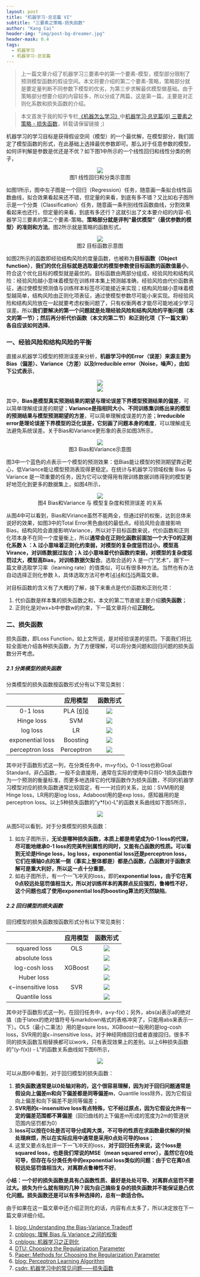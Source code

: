 ```yaml
---
layout: post
title: "机器学习·总览篇 VI"
subtitle: "三要素之策略-损失函数"
author: "Kang Cai"
header-img: "img/post-bg-dreamer.jpg"
header-mask: 0.4
tags:
  - 机器学习
  - 机器学习·总览篇
---
```


> 上一篇文章介绍了机器学习三要素中的第一个要素-模型，模型部分限制了预测模型函数的假设空间。本文将要介绍的第二个要素-策略，策略部分就是要定量判断不同参数下模型的优劣，为第三步求解最优模型做基础。由于策略部分想要介绍的内容较多，所以分成了两篇，这是第一篇，主要是对正则化系数和损失函数的介绍。

> 本文首发于我的知乎专栏[《机器怎么学习》](https://zhuanlan.zhihu.com/machine-learning-complete)中[机器学习·总览篇(6) 三要素之策略 - 损失函数](https://zhuanlan.zhihu.com/p/50814742)，转载请保留链接 ;)

机器学习的学习目标是获得假设空间（模型）的一个最优解，在模型部分，我们固定了模型函数的形式，在此基础上选择最优参数即可。那么对于任意参数的模型，如何评判解是参数是优还是不优？如下图1中所示的一个线性回归和线性分类的例子，

<center>
<img src="https://kangcai.github.io/img/in-post/post-ml/r&c.png"/>
</center>
<center>图1 线性回归和分类示意图</center>

如图1所示，图中左子图是一个回归（Regression）任务，随意画一条拟合线性函数曲线，拟合效果看起来还不错，但定量的来看，到底有多不错？又比如右子图所示是一个分类（Classification）任务，随意画一条判别线性函数曲线，分割效果看起来也还行，但定量的来看，到底有多还行？这就引出了文本要介绍的内容-机器学习三要素的第二个要素-策略。**策略部分就是评判“最优模型”（最优参数的模型）的准则和方法**。图2所示就是策略的函数形式，

<center>
<img src="https://kangcai.github.io/img/in-post/post-ml/object function 1.png"/>
</center>
<center>图2 目标函数示意图</center>

如图2所示的函数即经验结构风险的度量函数，也被称为**目标函数（Object function）**，**我们的优化目标就是选取最优的模型参数使目标函数的函数值最小**，符合这个优化目标的模型就是最优的。目标函数由两部分组成，经验风险和结构风险：经验风险越小意味着模型在训练样本集上预测越准确，经验风险由代价函数表征，通过使模型预测值与训练样本标签尽可能接近来实现；结构风险越小意味着模型越简单，结构风险由正则化项表征，通过使模型参数尽可能小来实现。将经验风险和结构风险放在一起就要考虑权衡问题了，只有权衡两者才能尽可能地减少学习误差。所以**我们要解决的第一个问题就是处理经验风险和结构风险的平衡问题（本文的第一节）；然后再分析代价函数（本文的第二节）和正则化项（下一篇文章）各自应该如何选择**。

### 一、经验风险和结构风险的平衡

直接从机器学习模型的预测误差来分析，**机器学习中的Error（误差）来源主要为Bias（偏差）、Variance（方差）以及Irreducible error（Noise，噪声），由如下公式表示**，

<center>
<img src="https://latex.codecogs.com/gif.latex?Err(x)&space;=&space;\left(E[\hat{f}(x)]-f(x)\right)^2&space;&plus;&space;E\left[\left(\hat{f}(x)-E[\hat{f}(x)]\right)^2\right]&space;&plus;\sigma_e^2" />
</center>
<center>
<img src="https://latex.codecogs.com/gif.latex?Err(x)&space;=&space;\mathrm{Bias}^2&space;&plus;&space;\mathrm{Variance}&space;&plus;&space;\mathrm{Irreducible\&space;Error}" />
</center>

其中，**Bias是模型真实预测结果的期望与理论误差下界模型预测结果的偏差**，可以简单理解成误差的期望；**Variance是指相同大小、不同训练集训练出来的模型的预测结果与模型预测期望的方差**，可以简单理解成误差的方差；**Irreducible error是理论误差下界模型的泛化误差，它刻画了问题本身的难度**，可以理解成无法避免系统误差。关于Bias和Variance更形象的表示如图3所示，

<center>
<img src="https://kangcai.github.io/img/in-post/post-ml/bias and variance 1.png"/>
</center>
<center>图3 Bias和Variance示意图</center>

图3中一个蓝色的点表示一个模型的预测效果：低Bias能让模型的预测期望靠近靶心，低Variance能让模型预测表现得更稳定。在统计与机器学习领域权衡 Bias 与 Variance 是一项重要的任务，因为它可以使得用有限训练数据训练得到的模型更好地范化到更多的数据集上，如图4所示，

<center>
<img src="https://kangcai.github.io/img/in-post/post-ml/bias and variance 2.png"/>
</center>
<center>图4 Bias和Variance 与 模型复杂度和预测误差 的关系</center>

从图4中可以看到，Bias和Viriance虽然不能两全，但通过好的权衡，达到总体来说好的效果，如图3中的Total Error黑色曲线的最低点。经验风险会直接影响Bias，结构风险会直接影响Variance，所以对于目标函数来说，代价函数和正则化项本身不在同一个度量衡上，所以**通常会在正则化函数前面加一个大于0的正则化系数 λ ：λ 过小意味着正则化约束弱，对模型的复杂度惩罚过小，模型高Virance，对训练数据过拟合；λ 过小意味着代价函数约束弱，对模型的复杂度惩罚过大，模型高Bias，对训练数据欠拟合**。选取合适的 λ 是一门“艺术”，跟下一篇文章选取学习率（learning rate）的值类似，可以有很多种方法。当然也有办法自动选择正则化参数 λ，具体选取方法可参考[[4]][4]和[[5]][5]两篇文章。

对目标函数的含义有了大概的了解，接下来重点是代价函数和正则化项：
1. 代价函数是样本集的损失函数之和，本文的第二节直接主要介绍**损失函数**；
2. 正则化是对wx+b中参数w的约束，下一篇文章将介绍**正则化**。

### 二、损失函数

损失函数，即Loss Function，如上文所说，是对经验误差的惩罚。下面我们将比较全面地介绍各种损失函数，为了方便理解，可以将分类问题和回归问题的损失函数分开考虑。

##### 2.1 分类模型的损失函数

分类模型的损失函数按函数形式分有以下常见类别：

|  | 应用模型 | 函数形式 | 
| :-----------:| :----------: | :----------: |
| 0-1 loss | PLA [[6]][6] |  <img src="https://latex.codecogs.com/gif.latex?L_{01}\left&space;(&space;m&space;\right&space;)=\begin{cases}&space;0&space;&&space;\text{&space;if&space;}&space;m\geqslant&space;0&space;\\&space;1&space;&&space;\text{&space;if&space;}&space;m<&space;0&space;\end{cases}" /> |
| Hinge loss| SVM | <img src="https://latex.codecogs.com/gif.latex?max\left&space;(&space;0,1-m&space;\right&space;)" /> |
| log loss | LR |  <img src="https://latex.codecogs.com/gif.latex?log\left&space;(&space;1&plus;exp\left&space;(&space;-m&space;\right&space;)&space;\right&space;)" /> |
| exponential loss | Boosting | <img src="https://latex.codecogs.com/gif.latex?exp\left&space;(&space;-m&space;\right&space;)" /> |
| perceptron loss | Perceptron | <img src="https://latex.codecogs.com/gif.latex?max\left&space;(&space;0,\;&space;-m&space;\right&space;)" />|

其中对于函数形式这一列，在分类任务中，m=y·f(x)。0-1 loss也称Goal Standard，非凸函数，一般不会直接用，通常在实际的使用中只将0-1损失函数作为一个预测的衡量标准，而更多地选择它的代理函数作为损失函数，不同的机器学习模型对应的损失函数通常比较固定，有一一对应的关系，比如：SVM用的是Hinge loss，LR用的是log loss，Adaboost用的是exp loss，感知器用的是perceptron loss。以上5种损失函数的"y\*f(x)-L"的函数关系曲线如下图5所示，

<center>
<img src="https://kangcai.github.io/img/in-post/post-ml/loss function decision.png"/>
</center>

从图5可以看到，对于分类模型的损失函数：
1. 如左子图所示，**无论是哪种损失函数，本质上都是希望成为0-1 loss的代理，尽可能地继承0-1 loss的完美判别属性的同时，又能有凸函数的性质。可以看到无论是Hinge loss，log loss，exponential loss还是perceptron loss，它们在横轴0点的某一侧（事实上整体都是）都是凸函数，凸函数对于函数求解可是重大利好，所以这一点十分重要**。
2. 如右子图所示，有一个一飞冲天的loss，即的**exponential loss，由于它在离0点较远处惩罚值相当大，所以对训练样本的离群点反应强烈，鲁棒性不好，这个问题也成了使用exponential los的boosting算法的天然缺陷**。

##### 2.2 回归模型的损失函数

回归模型的损失函数按函数形式分有以下常见类别：

|  | 应用模型 | 函数形式 | 
| :-----------:| :----------: | :----------: |
| squared loss | OLS |  <img src="https://latex.codecogs.com/gif.latex?a^2" /> |
| absolute loss |   |  <img src="https://latex.codecogs.com/gif.latex?abs(a)" /> |
| log-cosh loss | XGBoost | <img src="https://latex.codecogs.com/gif.latex?log(cosh(a))"/> |
| Huber loss | | <img src="https://latex.codecogs.com/gif.latex?L_\delta(a)=\left&space;\{&space;\begin{array}{ll}&space;\frac12a^2,&\textrm{if&space;}&space;abs(a)\leq\delta,\\&space;\delta\cdot(abs(a)-\frac12\delta),&\textrm{otherwise.}&space;\end{array}&space;\right."  /> |
| ϵ−insensitive loss | SVR | <img src="https://latex.codecogs.com/gif.latex?L_\varepsilon(a)=\begin{cases}0,&\text{if&space;}abs(a)\leq\varepsilon\text;\\abs(a)-\varepsilon,&\text{otherwise.}\end{cases}" /> |
| Quantile loss |  |<img src="https://latex.codecogs.com/gif.latex?L_\gamma(a)=\begin{cases}(1-\gamma)\cdot&space;abs(a)&space;&\text{if&space;}a<0;&space;\\&space;\gamma&space;\cdot&space;abs(a)&space;&&space;\text{otherwise.}\end{cases}" /> |

其中对于函数形式这一列，在回归任务中，a=y-f(x)；另外，abs(a)表示a的绝对值（由于latex的绝对值符号与markdown格式的表格冲突了，只能用abs来表示一下）。OLS（最小二乘法）用的是squre loss，XGBoost一般用的是log-cosh loss，SVR用的是ϵ−insensitive loss，对于神经网络回归或者直接回归，很多不同的损失函数互相替换都可以work，只有表现效果上的差别。以上6种损失函数的"(y-f(x)) - L"的函数关系曲线如下图6所示，

<center>
<img src="https://kangcai.github.io/img/in-post/post-ml/loss function regression.png"/>
</center>

可以从图6中看到，对于回归模型的损失函数：
1. **损失函数通常是以0处轴对称的，这个很容易理解，因为对于回归问题通常是假设向上偏差m和向下偏差都是同等偏差m**，Quantile loss除外，因为它假设向上偏差和向下偏差不是同等偏差；
2. **SVR用的ϵ−insensitive loss有点特殊，它不经过原点，因为它假设允许有一定的偏差范围都不算偏差**（回归曲线的上下偏差m形成的宽度为2m的管道状范围内惩罚都为0）
3. **loss可以按在0处是否可导分成两大类，不可导的性质在求函数最优解的时候处理麻烦，所以在实际应用中通常是采用0点处可导的loss**；
4. 这里又要点名批评一下一飞冲天的loss，**对于回归任务来说，这个loss是squared loss，也是我们常说的MSE（mean squared error），虽然它在0处可导，但存在与分类任务中的exponential loss类似的问题：由于它在离0点较远处惩罚值相当大，对离群点鲁棒性不好**。

**小结：一个好的损失函数是具有凸函数性质、最好是处处可导、对离群点惩罚不要过大。损失为什么就有限的几种？因为自己搞些复杂的损失函数并不能保证是凸优化问题。损失函数还是可以有多种选择的，总有一款适合你。**

由于如果在这一篇文章中还介绍正则化的话，内容有点太多了，所以决定放在下一篇文章详细介绍。

1. [blog: Understanding the Bias-Variance Tradeoff][1]
2. [cnblogs: 理解 Bias 与 Variance 之间的权衡][2]
3. [cnblogs: 机器学习之正则化][3]
4. [DTU: Choosing the Regularization Parameter][4]
5. [Paper: Methods for Choosing the Regularization Parameter][5]
6. [blog: Perceptron Learning Algorithm][6]
7. [csdn: 机器学习中的常见问题——损失函数][7]

[1]: (http://scott.fortmann-roe.com/docs/BiasVariance.html)
[2]: (https://www.cnblogs.com/ooon/p/5711516.html)
[3]: (https://www.cnblogs.com/jianxinzhou/p/4083921.html)
[4]: (http://www2.compute.dtu.dk/~pcha/DIP/chap5.pdf)
[5]: (https://projecteuclid.org/download/pdf_1/euclid.pcma/1416323374)
[6]: (http://kubicode.me/2015/08/06/Machine%20Learning/Perceptron-Learning-Algorithm/)
[7]: (https://blog.csdn.net/google19890102/article/details/50522945)